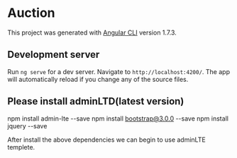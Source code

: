 # Auction

This project was generated with [Angular CLI](https://github.com/angular/angular-cli) version 1.7.3.

## Development server

Run `ng serve` for a dev server. Navigate to `http://localhost:4200/`. The app will automatically reload if you change any of the source files.
## Please install adminLTD(latest version)
npm install admin-lte --save
npm install bootstrap@3.0.0 --save
npm install jquery --save

After install the above dependencies we can begin to use adminLTE templete.
